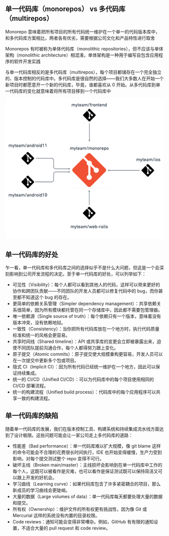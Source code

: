 ## 单一代码库（monorepos） vs 多代码库（multirepos）

Monorepo 意味着把所有项目的所有代码统一维护在一个单一的代码版本库中，和多代码库方案相比，两者各有优劣，需要根据公司文化和产品特性进行取舍

Monorepos 有时被称为单体代码库（monolithic repositories），但不应该与单体架构（monolithic architecture）相混淆，单体架构是一种用于编写自包含应用程序的软件开发实践

与单一代码库相反的是多代码库（multirepos），每个项目都储存在一个完全独立的、版本控制的代码库中。多代码库是很自然的选择——我们大多数人在开始一个新项目时都愿意开一个新的代码库，毕竟，谁都喜欢从 0 开始。从多代码库到单一代码库的变化就意味着将所有项目移到一个代码库中

<img src="./.assets/Monorepo/d86a0baaf0a1bc0d9f44201dacd7071f.png" alt="img" style="zoom:50%;" />

## 单一代码库的好处

乍一看，单一代码库和多代码库之间的选择似乎不是什么大问题，但这是一个会深刻影响到公司开发流程的决定。至于单一代码库的好处，可以列举如下：

- 可见性（Visibility）：每个人都可以看到其他人的代码，这样可以带来更好的协作和跨团队贡献——不同团队的开发人员都可以修复代码中的 bug，而你甚至都不知道这个 bug 的存在。
- 更简单的依赖关系管理（Simpler dependency management）：共享依赖关系很简单，因为所有模块都托管在同一个存储库中，因此都不需要包管理器。
- 唯一依赖源（Single source of truth）：每个依赖只有一个版本，意味着没有版本冲突，没有依赖地狱。
- 一致性（Consistency）：当你把所有代码库放在一个地方时，执行代码质量标准和统一的风格会更容易。
- 共享时间线（Shared timeline）：API 或共享库的变更会立即被暴露出来，迫使不同团队提前沟通合作，每个人都得努力跟上变化。
- 原子提交（Atomic commits）：原子提交使大规模重构更容易，开发人员可以在一次提交中更新多个包或项目。
- 隐式 CI（Implicit CI）：因为所有代码已经统一维护在一个地方，因此可以保证持续集成。
- 统一的 CI/CD（Unified CI/CD）：可以为代码库中的每个项目使用相同的 CI/CD 部署流程。
- 统一的构建流程（Unified build process）：代码库中的每个应用程序可以共享一致的构建流程。

## 单一代码库的缺陷

随着单一代码库的发展，我们在版本控制工具、构建系统和持续集成流水线方面达到了设计极限。这些问题可能会让一家公司走上多代码库的道路：

- 性能差（Bad performance）：单一代码库难以扩大规模，像 git blame 这样的命令可能会不合理的花费很长时间执行，IDE 也开始变得缓慢，生产力受到影响，对每个提交测试整个 repo 变得不可行。
- 破坏主线（Broken main/master）：主线损坏会影响到在单一代码库中工作的每个人，这既可以被看作是灾难，也可以看作是保证测试既可以保持简洁又可以跟上开发的好机会。
- 学习曲线（Learning curve）：如果代码库包含了许多紧密耦合的项目，那么新成员的学习曲线会更陡峭。
- 大量的数据（Large volumes of data）：单一代码库每天都要处理大量的数据和提交。
- 所有权（Ownership）：维护文件的所有权更有挑战性，因为像 Git 或 Mercurial 这样的系统没有内置的目录权限。
- Code reviews：通知可能会变得非常嘈杂。例如，GitHub 有有限的通知设置，不适合大量的 pull request 和 code review。